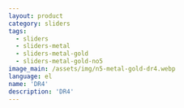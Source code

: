 ```yaml
---
layout: product
category: sliders
tags:
  - sliders
  - sliders-metal
  - sliders-metal-gold
  - sliders-metal-gold-no5
image_main: /assets/img/n5-metal-gold-dr4.webp
language: el
name: 'DR4'
description: 'DR4'
---
```

